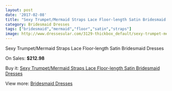 ```yaml
---
layout: post
date: '2017-02-08'
title: "Sexy Trumpet/Mermaid Straps Lace Floor-length Satin Bridesmaid Dresses"
category: Bridesmaid Dresses
tags: ["bridesmaid","mermaid","floor","satin","straps"]
image: http://www.dressesular.com/3129-thickbox_default/sexy-trumpet-mermaid-straps-lace-floor-length-satin-bridesmaid-dresses.jpg
---
```

Sexy Trumpet/Mermaid Straps Lace Floor-length Satin Bridesmaid Dresses

On Sales: **$212.98**
<a href="https://www.dressesular.com/bridesmaid-dresses/1147-sexy-trumpet-mermaid-straps-lace-floor-length-satin-bridesmaid-dresses.html"><amp-img layout="responsive" width="600" height="600" src="//www.dressesular.com/3129-thickbox_default/sexy-trumpet-mermaid-straps-lace-floor-length-satin-bridesmaid-dresses.jpg" alt="Sexy Trumpet/Mermaid Straps Lace Floor-length Satin Bridesmaid Dresses 0" /></a>
<a href="https://www.dressesular.com/bridesmaid-dresses/1147-sexy-trumpet-mermaid-straps-lace-floor-length-satin-bridesmaid-dresses.html"><amp-img layout="responsive" width="600" height="600" src="//www.dressesular.com/3131-thickbox_default/sexy-trumpet-mermaid-straps-lace-floor-length-satin-bridesmaid-dresses.jpg" alt="Sexy Trumpet/Mermaid Straps Lace Floor-length Satin Bridesmaid Dresses 1" /></a>
<a href="https://www.dressesular.com/bridesmaid-dresses/1147-sexy-trumpet-mermaid-straps-lace-floor-length-satin-bridesmaid-dresses.html"><amp-img layout="responsive" width="600" height="600" src="//www.dressesular.com/3130-thickbox_default/sexy-trumpet-mermaid-straps-lace-floor-length-satin-bridesmaid-dresses.jpg" alt="Sexy Trumpet/Mermaid Straps Lace Floor-length Satin Bridesmaid Dresses 2" /></a>

Buy it: [Sexy Trumpet/Mermaid Straps Lace Floor-length Satin Bridesmaid Dresses](https://www.dressesular.com/bridesmaid-dresses/1147-sexy-trumpet-mermaid-straps-lace-floor-length-satin-bridesmaid-dresses.html "Sexy Trumpet/Mermaid Straps Lace Floor-length Satin Bridesmaid Dresses")

View more: [Bridesmaid Dresses](https://www.dressesular.com/4-bridesmaid-dresses "Bridesmaid Dresses")